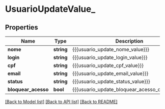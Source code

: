 # UsuarioUpdateValue_

## Properties
Name | Type | Description | Notes
------------ | ------------- | ------------- | -------------
**nome** | **string** | {{{usuario_update_nome_value}}} | [optional] 
**login** | **string** | {{{usuario_update_login_value}}} | [optional] 
**cpf** | **string** | {{{usuario_update_cpf_value}}} | [optional] 
**email** | **string** | {{{usuario_update_email_value}}} | [optional] 
**status** | **string** | {{{usuario_update_status_value}}} | [optional] 
**bloquear_acesso** | **bool** | {{{usuario_update_bloquear_acesso_descricao}}} | [optional] 

[[Back to Model list]](../README.md#documentation-for-models) [[Back to API list]](../README.md#documentation-for-api-endpoints) [[Back to README]](../README.md)


